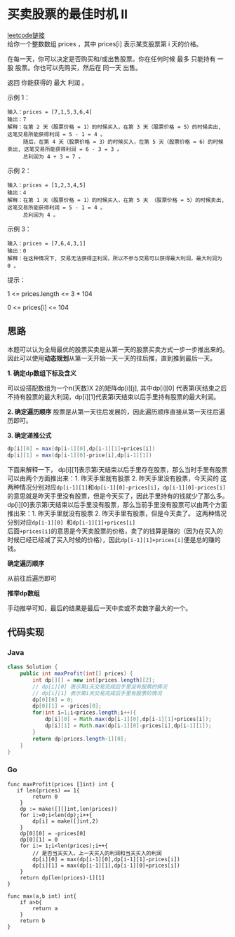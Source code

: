 # 买卖股票的最佳时机 II
<a href="https://leetcode.cn/problems/best-time-to-buy-and-sell-stock-ii/">leetcode链接</a><br>
给你一个整数数组 prices ，其中 prices[i] 表示某支股票第 i 天的价格。

在每一天，你可以决定是否购买和/或出售股票。你在任何时候 最多 只能持有 一股 股票。你也可以先购买，然后在 同一天 出售。

返回 你能获得的 最大 利润 。

示例 1：

```
输入：prices = [7,1,5,3,6,4]
输出：7
解释：在第 2 天（股票价格 = 1）的时候买入，在第 3 天（股票价格 = 5）的时候卖出, 这笔交易所能获得利润 = 5 - 1 = 4 。
     随后，在第 4 天（股票价格 = 3）的时候买入，在第 5 天（股票价格 = 6）的时候卖出, 这笔交易所能获得利润 = 6 - 3 = 3 。
     总利润为 4 + 3 = 7 。
```
示例 2：
```
输入：prices = [1,2,3,4,5]
输出：4
解释：在第 1 天（股票价格 = 1）的时候买入，在第 5 天 （股票价格 = 5）的时候卖出, 这笔交易所能获得利润 = 5 - 1 = 4 。
     总利润为 4 。
```
示例 3：
```
输入：prices = [7,6,4,3,1]
输出：0
解释：在这种情况下, 交易无法获得正利润，所以不参与交易可以获得最大利润，最大利润为 0 。
```
提示：

1 <= prices.length <= 3 * 104

0 <= prices[i] <= 104

## 思路
本题可以认为全局最优的股票买卖是从第一天的股票买卖方式一步一步推出来的。因此可以使用**动态规划**从第一天开始一天一天的往后推，直到推到最后一天。

**1. 确定dp数组下标及含义**

可以设搭配数组为一个n(天数)X 2的矩阵dp[i][j], 其中dp[i][0] 代表第i天结束之后不持有股票的最大利润，dp[i][1]代表第i天结束以后手里持有股票的最大利润。

**2. 确定遍历顺序**
股票是从第一天往后发展的，因此遍历顺序直接从第一天往后遍历即可。

**3. 确定递推公式**
``` java
dp[i][0] = max(dp[i-1][0],dp[i-1][1]+prices[i])
dp[i][1] = max(dp[i-1][0]-price[i],dp[i-1][1])
```
下面来解释一下，
dp[i][1]表示第i天结束以后手里存在股票，那么当时手里有股票可以由两个方面推出来：1. 昨天手里就有股票 2. 昨天手里没有股票，今天买的  这两种情况分别对应<code>dp[i-1][1]</code>和<code>dp[i-1][0]-prices[i]</code>，<code>dp[i-1][0]-prices[i]</code>的意思就是昨天手里没有股票，但是今天买了，因此手里持有的钱就少了那么多。
dp[i][0]表示第i天结束以后手里没有股票，那么当前手里没有股票可以由两个方面推出来：1. 昨天手里就没有股票 2. 昨天手里有股票，但是今天卖了。 这两种情况分别对应<code>dp[i-1][0] </code>和<code>dp[i-1][1]+prices[i] </code>后面<code>+prices[i]</code>的意思是今天卖股票的价格，卖了的钱算是赚的（因为在买入的时候已经已经减了买入时候的价格），因此<code>dp[i-1][1]+prices[i]</code>便是总的赚的钱。


**确定遍历顺序**

从前往后遍历即可

**推举dp数组**

手动推举可知，最后的结果是最后一天中卖或不卖数字最大的一个。


## 代码实现
### Java
``` java
class Solution {
    public int maxProfit(int[] prices) {
        int dp[][] = new int[prices.length][2];
        // dp[i][0] 表示第i天交易完成后手里没有股票的情况
        // dp[i][1] 表示第i天交易完成后手里有股票的情况
        dp[0][0] = 0;
        dp[0][1] = -prices[0];
        for(int i=1;i<prices.length;i++){
            dp[i][0] = Math.max(dp[i-1][0],dp[i-1][1]+prices[i]);
            dp[i][1] = Math.max(dp[i-1][0]-prices[i],dp[i-1][1]);
        }
        return dp[prices.length-1][0];
    }
}
```

### Go
``` golang
func maxProfit(prices []int) int {
   if len(prices) == 1{
        return 0
    }
    dp := make([][]int,len(prices))
    for i:=0;i<len(dp);i++{
        dp[i] = make([]int,2)
    }
    dp[0][0] = -prices[0]
    dp[0][1] = 0
    for i:= 1;i<len(prices);i++{
        // 是否当天买入，上一天买入的利润和当天买入的利润
        dp[i][0] = max(dp[i-1][0],dp[i-1][1]-prices[i])
        dp[i][1] = max(dp[i-1][1],dp[i-1][0]+prices[i])
    }
    return dp[len(prices)-1][1]
}

func max(a,b int) int{
    if a>b{
        return a
    }
    return b
}
```
